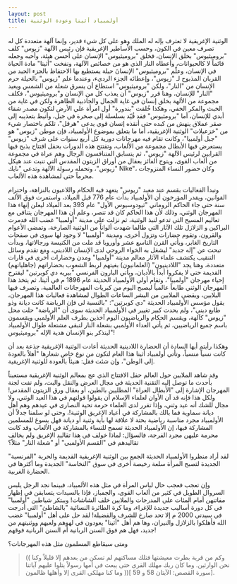 ```yaml
---
layout: post
title: أولمبياد أثينا وعودة الوثنية
---
```

الوثنية الإغريقية لا تعترف بإله له الملك وهو على كل شيء قدير، وإنما آلهة متعددة كل له تصرف معين في الكون، وحسب الأساطير الإغريقية فإن رئيس الآلهة "زيوس" كلف "بروميثيوس" بخلق الإنسان، فخلق "بروميثيوس" الإنسان على أحسن هيئة، وأحبه وجعله قائماً لا كالحيوانات، وأعطاه النار الذي هو من خصائص الآلهة، ونفخت "أثينا" مادة الحياة في الإنسان، وعلّم "بروميثيوس" الإنسانَ حيلة يستطيع بها الاحتفاظ بالجزء الجيد من القربان المذبوح لـ "زيوس"، وإعطائه الجزء الرديء، وعندما علم "زيوس" بالحيلة حرم الإنسان من "النار"، ولكن "بروميثيوس" استطاع أن يسرق شعلة من الشمس ويعيد "النار" للإنسان، وهنا قرر "زيوس" أن يعذب كل من الإنسان و"بروميثيوس"، فكلف مجموعة من الألهة بخلق إنسان في غاية الجمال والجاذبية الظاهرة ولكن في غاية من الخبث والمكر الخفي، وهكذا خُلقت "بندورة" أول امرأة علي الأرض لتكون مصدر شقاء أبدي للإنسان، أما "برومثيوس" فقد قُيّد بسلسلة إلى صخرة في جبل، وأنيط بتعذيبه إلى صقر عملاق ينهش من كبده حتى أنقذه إنسان قوي يدعى "هرقل"، تلكم باختصار شيء من "خزعبلات" الوثنية الإغريقية، أما ما يتعلق بموضوع الأولمبياد، فإن موطن "زيوس" هو "جبل أولمبيا"، وكانت تقام فيه مهرجانات دورية كل أربع سنوات على شرف "زيوس" يستعرض فيها الأبطال مجموعة من الألعاب، وتفتتح هذه الدورات بحفل افتتاح يذبح فيها القرابين لرئيس الآلهة "زيوس"، ثم يتسابق المتنافسون الرجال وهم عراة في مجموعة من ألعاب القوى، ويتوج الفائز بعقال من أوراق الزيتون المقدس التي تنبت عند هيكل "زيوس"، وتحمله رسولة الآلهة وتدعى "نايك Nike"، وكان حضور النساء المتزوجات محرماً حتى لمشاهدة هذه الألعاب.

وتبدأ الفعاليات بقسم عند معبد "زيوس" يتعهد فيه الحكام واللاعبون بالنزاهة، واحترام القوانين، ويقدر المؤرخون أن الأولمبياد بدأت عام 776 قبل الميلاد، واستمرت فوق الألف سنة حتى جاء الحاكم الروماني "ثيودوسيوس الأول" عام 393 بعد الميلاد ليعلن إنهاء هذا المهرجان الوثني، وذلك لأن هذا الحاكم كان قد تنصر، وعلم أن هذا المهرجان يتنافى مع تعاليم المسيح التي تدعو لنبذ الوثنية، ثم نزلت علي مدينة "أولمبيا" غضب الله فدمرت البراكين و الزلازل تلك الآثار التي طالما شهدت ألواناً من الوثنية الصارخة، وتمضي الأعوام والقرون، وتقوم حضارات وتزول أخرى، ومدينة "أولمبيا" لا وجود لها سوى في صفحات التاريخ الغابر، ويأتي القرن التاسع عشر وأوروبا قد ملت من الكنيسة ورجالاتها، وبدأت تبحث عن "إله جديد" ليشغل به الخواء الروحي لدى الإنسان اللاديني، ومع تقدم وسائل التنقيب يكتشف علماء الآثار معالم مدينة "أولمبيا" ومدن وحضارات أخرى في قارات متعددة، وهنا يجد "اللادينيون" (العلمانيون) بغيتهم لربط الشعوب بحضاراتهم (جاهلياتهم) القديمة حتى لا يفكروا أبداً بالأديان، ويأتي البارون الفرنسي "بيريه دي كوبرتين" ليقترح إحياء مهرجان "أولمبيا"، وتقام أولى الأولمبياد الحديثة عام 1896 م في أثينا، ثم يتخذ هذا المهرجان الوثني طابعاً عالمياً ليصبح اليوم من كبريات المهرجانات العالمية، وتصرف فيها البلايين، ويقضي الملايين من البشر الساعات الطوال لمشاهدة فعاليات هذا المهرجان، يقول مؤسس الأولمبياد الحديثة "دي كوبرتين": "بالنسبة لي فإن الرياضة كانت ديانة وذو طابع ديني"، ولم يحدث كبير تغيير في الأولمبياد الحديثة سوى أن "الرياضة" حلت محل "زيوس" كآلهة، ويقسم الحكام والرياضيون اليوم آخذين بطرف العلم الأولمبي ويقسمون باسم جميع الرياضيين، ثم يأتي العداء الأولمبي بشعلة النار لتبقى مشتعلة طوال الأولمبياد ليتذكر بنو الإنسان هدية الإله "بروميثيوس"!

وهكذا رأيتم أيها السادة أن الحضارة اللادينية الحديثة أعادت الوثنية الإغريقية جذعة بعد أن كانت نسياً منسياً، وتأتي أولمبياد أثينا هذا العام لتكون من نوع خاص شعارها "أهلاً بالعودة إلى الوطن"، وإن شئت فقل: هنيئاً بالعودة للوثنية الإغريقية.

وقد شاهد الملايين حول العالم حفل الافتتاح الذي عج بمعالم الوثنية الإغريقية مستعيناً بأحدث ما توصل إليه التقنية الحديثة في مجال العرض والنقل والبث، ولم تفت لجنة المهرجان الإشارة إلى "الأبطال العراة" المطليين بالطين، أو بعقال ورق الزيتون المقدس! ولكل هذا فإنه قد آن الأوان لعلماء الإسلام أن يقولوا قولتهم في هذا العيد الوثني، ولا مجال للشك أنه عيد وثني، وإذا تقرر لدى العلماء حرمة تحية النصارى في عيدهم وهم أهل ديانة سماوية فما بالك بالمشاركة في أعياد الإغريق الوثنية!، وحتى لو سلمنا جدلاً أن الأولمبياد مجرد مناسبة رياضية بحتة لا علاقة لها بأية وثنية أو ديانة فهل يسوغ للمسلمين المشاركة فيها، إن الأولمبياد الحديثة تسمح للنساء بالمشاركة في الألعاب وقد كانت محرمة عليهن مجرد الفرجة، فالسؤال: لماذا خولف في هذا تقاليد الإغريق ولم يخالف تقاليدهم في "القسم الأولمبي" أو "شعلة النار" مثلاً؟

لقد أراد منظروا الأولمبياد الحديثة الجمع بين الوثنية الإغريقية القديمة والحرية "الفرنسية" الجديدة لتصبح المرأة سلعة رخيصة أخرى في سوق "النخاسة" الجديدة وما أكثرها في الحضارة الغربية.

وإن تعجب فعجب حال لباس المرأة في مثل هذه الألمبياد، فبينما نجد الرجل يلبس السروال الطويل في كثير من ألعاب القوى، والجمباز، فإذا بالسيدات يتسابقن في إظهار مفاتنهن أمام المئات علي المدرجات والملايين خلف الشاشات! ويبتكر شياطين "أولمبيا" في كل دورة أساليب جديدة للإغراء، وما كرة الطائرة النسائية "بالشاطئ" التي أدرجت في سيدني 2000 م إلا تحد صارخ للشرف والفضيلة! لقد حل على أهل "أولمبيا" غضب الله فأهلكوا بالزلازل والنيران، وها هم أهل "أثينا" يعودون في لهوهم ولعبهم ووثنيتهم من جديد، فهل هم فوق السنن الربانية أم السنن الربانية فوقهم!

ومتى سيقاطع المسلمون مثل هذه المهرجانات؟

>(( وكم من قرية بطرت معيشتها فتلك مساكنهم لم تسكن من بعدهم إلا قليلاً وكنا نحن الوارثين. وما كان ربك مهلك القرى حتى يبعث في أمها رسولاً يتلوا عليهم آياتنا وما كنا مهلكي القرى إلا وأهلها ظالمون ))[ سورة القصص: الآيتان 58 و 59].
